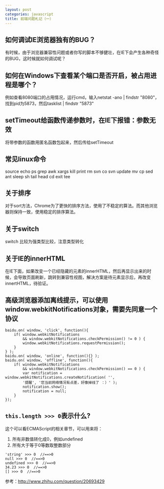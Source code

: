 ```yaml
---
layout: post
categories: javascript
title: 前端问题札记（一）
---
```


如何调试IE浏览器独有的BUG？
---

有时候，由于浏览器兼容性问题或者你写的脚本不够健壮，在IE下会产生各种奇怪的BUG，这时候就如何调试呢？

如何在Windows下查看某个端口是否开启，被占用进程是哪个？
---
例如查看8080端口的占用情况，运行cmd，输入netstat -ano | findstr "8080"，找到pid为5873，然后tasklist | findstr "5873"

setTimeout给函数传递参数时，在IE下报错：参数无效
---

将带参数的函数用匿名函数包起来，然后传给setTimeout

常见linux命令
---
source
echo
ps
grep
awk
xargs
kill
print
rm
svn co
svn update
mv
cp
sed
ant
sleep
sh
tail
head
cd
exit
tee

关于排序
---
对于sort方法，Chrome为了更快的排序方法，使用了不稳定的算法。而其他浏览器则保持一致，使用稳定的排序算法。

关于switch
---
switch 比较为强类型比较，注意类型转化

关于IE的innerHTML
---
在IE下面，如果改变一个已经隐藏的元素的innerHTML，然后再显示出来的时候，会导致页面刷新，跳转到兼容性视图，解决方案是待元素显示后，再改变innertHTML，待验证。

高级浏览器添加离线提示，可以使用window.webkitNotifications对象，需要先同意一个协议
---
<?prettify lang=javascript linenums=true?>
<pre class="prettyprint"><code>baidu.on( window, 'click', function(){
    if( window.webkitNotifications 
        && window.webkitNotifications.checkPermission() != 0 ) {
        window.webkitNotifications.requestPermission();
    }
} );
baidu.on( window, 'online', function(){} );
baidu.on( window, 'offline', function(){
    if( window.webkitNotifications
        && window.webkitNotifications.checkPermission() == 0 ) {
        var notification = window.webkitNotifications.createNotification( '', 
        '提醒', '您当前网络情况有点差，好像掉线了 ：）' );
        notification.show();
        notification = null;
    }
});
</code></pre>

`this.length >>> 0`表示什么?
--------------------------
这个可以看ECMAScript的相关章节，可以用来将：
1. 所有非数值转化成0，例如undefined
2. 所有大于等于0等数取整数部分

<?prettify lang=javascript linenums=true?>
<pre class="prettyprint"><code>'string' >>> 0  //==>0
null >>> 0  //==>0
undefined >>> 0  //==>0
34.23 >>> 0  //==>0
[] >>> 0  //==>0
</code></pre>
参考：http://www.zhihu.com/question/20693429





